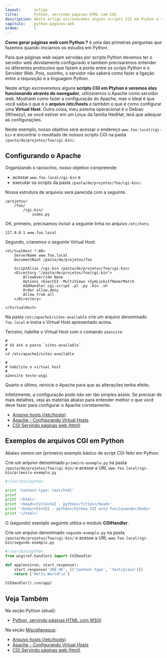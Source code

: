 ```yaml
---
layout:      artigo
title:       Python, servindo páginas HTML com CGI
description: Neste artigo escreveremos alguns scripts CGI em Ptyhon e veremos eles funcionando, através do navegador, como páginas HTML
capitulo:    python-paginas-web
ordem:       1
---
```


__Como gerar páginas web com Python ?__ é uma das primeiras perguntas que fazemos quando iniciamos os estudos em Python.

Para que páginas web sejam servidas por scripts Python devemos ter o servidor web devidamente configurado e também
precisaremos entender os diferentes protocolos que fazem a ponte entre os scrips Python e o Servidor Web. Pois, sozinho,
o servidor não saberá como fazer a ligação entre a requisição e a linguagem Python.

Neste artigo escreveremos alguns __scripts CGI em Ptyhon e veremos eles funcionando através do navegador__, utilizaremos o
Apache como servidor web. Mostrarei como fazer a configuração do Apache, mas o ideal é que você saiba o que é o __arquivo /etc/hosts__ e também
o que é como configurar uma __Virtual Host__. Outra coisa, meu sistema operacional é o Debian (Wheezy), se você estiver
em um Linux da família HedHat, terá que adequar as configurações.

Neste exemplo, nosso objetivo será acessar o endereço `www.foo.local/cgi-bin` e  encontrar o resultado de nossos scripts
 CGI na pasta `/pasta/de/projetos/foo/cgi-bin/`.



Configurando o Apache
---

Organizando o raciocínio, nosso objetivo compreende:

- acessar `www.foo.local/cgi-bin` e
- executar os scripts da pasta `/pasta/de/projetos/foo/cgi-bin/`.

Nossa estrutura de arquivos será parecida com a seguinte.

    /projetos/
        /foo/
            /cgi-bin/
                index.py

OK, primeiro, precisamos incluir a seguinte linha no arquivo `/etc/hots`:

    127.0.0.1 www.foo.local

Segundo, criaremos o seguinte Virtual Host:

```linux-config
<VirtualHost *:80>
    ServerName www.foo.local
    DocumentRoot /pasta/de/projetos/foo

    ScriptAlias /cgi-bin /pasta/de/projetos/foo/cgi-bin/
    <Directory "/pasta/de/projetos/foo/cgi-bin">
        AllowOverride None
        Options +ExecCGI -MultiViews +SymLinksIfOwnerMatch
        AddHandler cgi-script .pl .py .bin .sh
        Order allow,deny
        Allow from all
    </Directory>

</VirtualHost>
```

Na pasta `/etc/apache2/sites-available` crie um arquivo denominado `foo.local` e insira o Virtual Host apresentado acima.

Terceiro, habilite o Virtual Host com o comando `a2ensite`:

```linux-config
#
# Vá até a pasta `sites-available`
#
cd /etc/apache2/sites-available

#
# habilite o virtual host
#
a2ensite teste-wsgi
```

Quarto e último, reinicie o Apache para que as alterações tenha efeito.

Infelizmente, a configuração pode não ser tão simples assim. Se precisar de mais detalhes, veja as matérias abaixo para
entender melhor o que você deve fazer para configurar o Apache corretamente.

- [Arquivo hosts (/etc/hosts)](/misc/arquivo-hosts/)
- [Apache - Configurando Virtual Hosts](/misc/apache-virtual-host/)
- [CGI Servindo páginas web (html)](/misc/cgi-common-gateway-interface/)



Exemplos de arquivos CGI em Python
---

Abaixo vemos um (primeiro) exemplo básico de script CGI feito em Python.

Crie um arquivo denominado `primeiro-exemplo.py` na pasta `/pasta/de/projetos/foo/cgi-bin/` e acesse a URL `www.foo.local/cgi-bin/primeiro-exemplo.py`

```python
#!/usr/bin/python

print 'Content-type: text/html'
print
print '<html>'
print '<head><title>CGI - python</title></head>'
print '<body><h1>CGI - python</h1>Seu CGI esta funcionando</body>'
print '</html>'
```

O (segundo) exemplo seguinte utiliza o módulo __CGIHandler__.

Crie um arquivo denominado `segundo-exemplo.py` na pasta `/pasta/de/projetos/foo/cgi-bin/` e acesse a URL
`www.foo.local/cgi-bin/segundo-exemplo.py`

```python
#!/usr/bin/python
from wsgiref.handlers import CGIHandler

def app(environ, start_response):
    start_response('200 OK', [('Content-Type', 'text/plain')])
    return ['Hello World!\n']

CGIHandler().run(app)
```



Veja Também
---

Na seção Python (atual):

- [Python, servindo páginas HTML com WSGI](/python/servindo-paginas-html-com-wsgi/)

Na seção [Miscellaneous](/misc/):

- [Arquivo hosts (/etc/hosts)](/misc/arquivo-hosts/)
- [Apache - Configurando Virtual Hosts](/misc/apache-virtual-host/)
- [CGI Servindo páginas web (html)](/misc/cgi-common-gateway-interface/)
